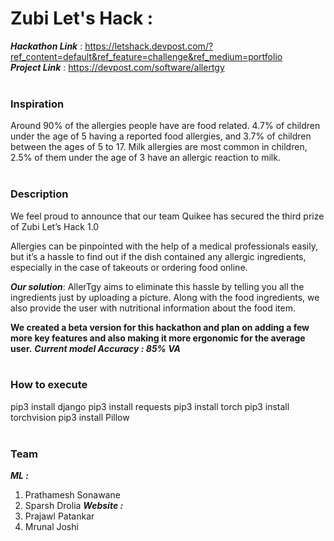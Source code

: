 # Zubi Let's Hack : 
***Hackathon Link*** : https://letshack.devpost.com/?ref_content=default&ref_feature=challenge&ref_medium=portfolio <br>
***Project Link***   : https://devpost.com/software/allertgy
<br><br>
### Inspiration
Around 90% of the allergies people have are food related. 4.7% of children under the age of 5 having a reported food allergies, and 3.7% of children between the ages of 5 to 17. Milk allergies are most common in children, 2.5% of them under the age of 3 have an allergic reaction to milk.
<br><br>

### Description

We feel proud to announce that our team Quikee has secured the third prize of Zubi Let’s Hack 1.0

Allergies can be pinpointed with the help of a medical professionals easily, but it’s a hassle to find out if the dish contained any allergic ingredients, especially in the case of takeouts or ordering food online.

***Our solution***: AllerTgy aims to eliminate this hassle by telling you all the ingredients just by uploading a picture. Along with the food ingredients, we also provide the user with nutritional information about the food item.

**We created a beta version for this hackathon and plan on adding a few more key features and also making it more ergonomic for the average user.**
***Current model Accuracy : 85% VA***
<br><br>
### How to execute

pip3 install django
pip3 install requests
pip3 install torch pip3 install torchvision
pip3 install Pillow
<br><br>
### Team
***ML :***
1. Prathamesh Sonawane
2. Sparsh Drolia
***Website :***
1. Prajawl Patankar
2. Mrunal Joshi
